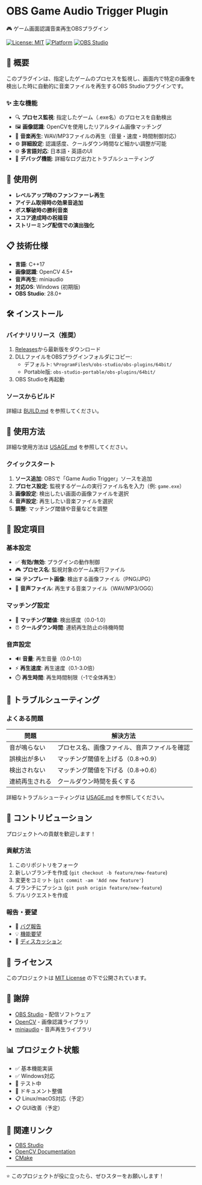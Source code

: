 # OBS Game Audio Trigger Plugin

🎮 ゲーム画面認識音楽再生OBSプラグイン

[![License: MIT](https://img.shields.io/badge/License-MIT-yellow.svg)](https://opensource.org/licenses/MIT)
[![Platform](https://img.shields.io/badge/Platform-Windows-blue.svg)](https://github.com/jokerjp1234/obs-game-audio-trigger)
[![OBS Studio](https://img.shields.io/badge/OBS%20Studio-28.0+-purple.svg)](https://obsproject.com/)

## 🌟 概要

このプラグインは、指定したゲームのプロセスを監視し、画面内で特定の画像を検出した時に自動的に音楽ファイルを再生するOBS Studioプラグインです。

### ✨ 主な機能

- 🔍 **プロセス監視**: 指定したゲーム（.exe名）のプロセスを自動検出
- 🖼️ **画像認識**: OpenCVを使用したリアルタイム画像マッチング
- 🎵 **音楽再生**: WAV/MP3ファイルの再生（音量・速度・時間制御対応）
- ⚙️ **詳細設定**: 認識感度、クールダウン時間など細かい調整が可能
- 🌐 **多言語対応**: 日本語・英語のUI
- 🐛 **デバッグ機能**: 詳細なログ出力とトラブルシューティング

## 🚀 使用例

- **レベルアップ時のファンファーレ再生**
- **アイテム取得時の効果音追加**
- **ボス撃破時の勝利音楽**
- **スコア達成時の祝福音**
- **ストリーミング配信での演出強化**

## 📋 技術仕様

- **言語**: C++17
- **画像認識**: OpenCV 4.5+
- **音声再生**: miniaudio
- **対応OS**: Windows (初期版)
- **OBS Studio**: 28.0+

## 🛠️ インストール

### バイナリリリース（推奨）

1. [Releases](https://github.com/jokerjp1234/obs-game-audio-trigger/releases)から最新版をダウンロード
2. DLLファイルをOBSプラグインフォルダにコピー:
   - デフォルト: `%ProgramFiles%/obs-studio/obs-plugins/64bit/`
   - Portable版: `obs-studio-portable/obs-plugins/64bit/`
3. OBS Studioを再起動

### ソースからビルド

詳細は [BUILD.md](BUILD.md) を参照してください。

## 📖 使用方法

詳細な使用方法は [USAGE.md](USAGE.md) を参照してください。

### クイックスタート

1. **ソース追加**: OBSで「Game Audio Trigger」ソースを追加
2. **プロセス設定**: 監視するゲームの実行ファイル名を入力（例: `game.exe`）
3. **画像設定**: 検出したい画面の画像ファイルを選択
4. **音声設定**: 再生したい音楽ファイルを選択
5. **調整**: マッチング閾値や音量などを調整

## 🎯 設定項目

### 基本設定
- ✅ **有効/無効**: プラグインの動作制御
- 🎮 **プロセス名**: 監視対象のゲーム実行ファイル
- 🖼️ **テンプレート画像**: 検出する画像ファイル（PNG/JPG）
- 🎵 **音声ファイル**: 再生する音楽ファイル（WAV/MP3/OGG）

### マッチング設定
- 🎯 **マッチング閾値**: 検出感度（0.0-1.0）
- ⏰ **クールダウン時間**: 連続再生防止の待機時間

### 音声設定
- 🔊 **音量**: 再生音量（0.0-1.0）
- ⚡ **再生速度**: 再生速度（0.1-3.0倍）
- ⏱️ **再生時間**: 再生時間制限（-1で全体再生）

## 🔧 トラブルシューティング

### よくある問題

| 問題 | 解決方法 |
|------|----------|
| 音が鳴らない | プロセス名、画像ファイル、音声ファイルを確認 |
| 誤検出が多い | マッチング閾値を上げる（0.8→0.9） |
| 検出されない | マッチング閾値を下げる（0.8→0.6） |
| 連続再生される | クールダウン時間を長くする |

詳細なトラブルシューティングは [USAGE.md](USAGE.md) を参照してください。

## 🤝 コントリビューション

プロジェクトへの貢献を歓迎します！

### 貢献方法
1. このリポジトリをフォーク
2. 新しいブランチを作成 (`git checkout -b feature/new-feature`)
3. 変更をコミット (`git commit -am 'Add new feature'`)
4. ブランチにプッシュ (`git push origin feature/new-feature`)
5. プルリクエストを作成

### 報告・要望
- 🐛 [バグ報告](https://github.com/jokerjp1234/obs-game-audio-trigger/issues)
- 💡 [機能要望](https://github.com/jokerjp1234/obs-game-audio-trigger/issues)
- 📝 [ディスカッション](https://github.com/jokerjp1234/obs-game-audio-trigger/discussions)

## 📄 ライセンス

このプロジェクトは [MIT License](LICENSE) の下で公開されています。

## 🙏 謝辞

- [OBS Studio](https://obsproject.com/) - 配信ソフトウェア
- [OpenCV](https://opencv.org/) - 画像認識ライブラリ
- [miniaudio](https://miniaud.io/) - 音声再生ライブラリ

## 📊 プロジェクト状態

- ✅ 基本機能実装
- ✅ Windows対応
- 🔄 テスト中
- 🔄 ドキュメント整備
- 📋 Linux/macOS対応（予定）
- 📋 GUI改善（予定）

## 🔗 関連リンク

- [OBS Studio](https://obsproject.com/)
- [OpenCV Documentation](https://docs.opencv.org/)
- [CMake](https://cmake.org/)

---

⭐ このプロジェクトが役に立ったら、ぜひスターをお願いします！
